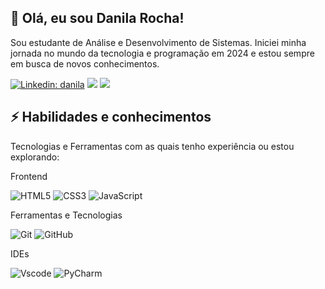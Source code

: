 ## 👋 Olá, eu sou Danila Rocha!

Sou estudante de Análise e Desenvolvimento de Sistemas. Iniciei minha jornada no mundo da tecnologia e programação em 2024 e estou sempre em busca de novos conhecimentos.

[![Linkedin: danila](https://img.shields.io/badge/linkedin-%230077B5.svg?style=for-the-badge&logo=linkedin&logoColor=white&link=https://www.linkedin.com/in/danila-rocha-gloria/)](https://www.linkedin.com/in/danila-rocha-gloria/)
 <a href="https://discord.com/channels/@me" target="_blank"><img src="https://img.shields.io/badge/Discord-7289DA?style=for-the-badge&logo=discord&logoColor=white" target="_blank"></a> 
 <a href = "mailto:danila.rocha.gloria@gmail.com"><img src="https://img.shields.io/badge/-Gmail-%23333?style=for-the-badge&logo=gmail&logoColor=white" target="_blank"></a>

## ⚡ Habilidades e conhecimentos

Tecnologias e Ferramentas com as quais tenho experiência ou estou explorando:

Frontend

![HTML5](https://img.shields.io/badge/HTML5-E34F26?style=for-the-badge&logo=html5&logoColor=white)
![CSS3](https://img.shields.io/badge/CSS3-1572B6?style=for-the-badge&logo=css3&logoColor=white)
![JavaScript](https://img.shields.io/badge/JavaScript-F7DF1E?style=for-the-badge&logo=javascript&logoColor=black)

Ferramentas e Tecnologias

![Git](https://img.shields.io/badge/GIT-E44C30?style=for-the-badge&logo=git&logoColor=white)
![GitHub](https://img.shields.io/badge/GitHub-100000?style=for-the-badge&logo=github&logoColor=white)

IDEs

![Vscode](https://img.shields.io/badge/Vscode-007ACC?style=for-the-badge&logo=visual-studio-code&logoColor=white)
![PyCharm](https://img.shields.io/badge/PyCharm-0078D4?style=for-the-badge&logo=visual%20studio%20code&logoColor=white)


